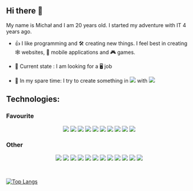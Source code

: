 ## Hi there 👋

My name is Michał and I am 20 years old. I started my adventure with IT 4 years ago. 

- 👍 I like programming and 🛠️ creating new things. I feel best in creating 🕸️ websites, 📱 mobile applications and 🎮 games.

- 🎯 Current state : I am looking for a 🖥️ job

- <p>💺 In my spare time: I try to create something in <img src="https://img.shields.io/badge/Unity-FFFFFF?logo=Unity&logoColor=black&style=flat" /> with <img src="https://img.shields.io/badge/C Sharp-239120?logo=C Sharp&logoColor=white&style=flat" /></p>

## Technologies:

### Favourite

<p align="center">
  <img src="https://img.shields.io/badge/JavaScript-F7DF1E?logo=JavaScript&logoColor=black&style=for-the-badge" /> 
  <img src="https://img.shields.io/badge/TypeScript-3178C6?logo=TypeScript&logoColor=white&style=for-the-badge" /> 
  <img src="https://img.shields.io/badge/HTML5-E34F26?logo=HTML5&logoColor=white&style=for-the-badge" /> 
  <img src="https://img.shields.io/badge/CSS3-1572B6?logo=CSS3&logoColor=white&style=for-the-badge" /> 
  <img src="https://img.shields.io/badge/React-61DAFB?logo=React&logoColor=black&style=for-the-badge" /> 
  <img src="https://img.shields.io/badge/React Native-61DAFB?logo=React&logoColor=black&style=for-the-badge" /> 
  <img src="https://img.shields.io/badge/Node.js-339933?logo=Node.js&logoColor=white&style=for-the-badge" />
  <img src="https://img.shields.io/badge/Express-000000?logo=Express&logoColor=white&style=for-the-badge" />
  <img src="https://img.shields.io/badge/Python-3776AB?logo=Python&logoColor=white&style=for-the-badge" />
  <img src="https://img.shields.io/badge/Unity-FFFFFF?logo=Unity&logoColor=black&style=for-the-badge" />
</p>
  
### Other

<p align="center">
  <img src="https://img.shields.io/badge/C Sharp-239120?logo=C Sharp&logoColor=white&style=for-the-badge" /> 
  <img src="https://img.shields.io/badge/WebGL-990000?logo=WebGL&logoColor=white&style=for-the-badge" /> 
  <img src="https://img.shields.io/badge/PHP-777BB4?logo=PHP&logoColor=white&style=for-the-badge" /> 
  <img src="https://img.shields.io/badge/MySQL-4479A1?logo=MySQL&logoColor=white&style=for-the-badge" /> 
  <img src="https://img.shields.io/badge/Vue.js-4FC08D?logo=Vue.js&logoColor=white&style=for-the-badge" />
  <img src="https://img.shields.io/badge/Angular-DD0031?logo=Angular&logoColor=white&style=for-the-badge" />
  <img src="https://img.shields.io/badge/Svelte-FF3E00?logo=Svelte&logoColor=white&style=for-the-badge" />
  <img src="https://img.shields.io/badge/jQuery-0769AD?logo=jQuery&logoColor=white&style=for-the-badge" />
  <img src="https://img.shields.io/badge/Tailwind CSS-06B6D4?logo=Tailwind CSS&logoColor=white&style=for-the-badge" />
  <img src="https://img.shields.io/badge/Webpack-8DD6F9?logo=Webpack&logoColor=black&style=for-the-badge" />
  <img src="https://img.shields.io/badge/PostgreSQL-4169E1?logo=PostgreSQL&logoColor=white&style=for-the-badge" />
  <img src="https://img.shields.io/badge/Heroku-430098?logo=Heroku&logoColor=white&style=for-the-badge" />
</p>

<br />



[![Top Langs](https://github-readme-stats.vercel.app/api/top-langs/?username=MSiorr&layout=compact&theme=tokyonight)](https://github.com/anuraghazra/github-readme-stats)
  
<!--

[![My GitHub stats](https://github-readme-stats.vercel.app/api?username=MSiorr&count_private=true&show_icons=true&theme=tokyonight)](https://github.com/anuraghazra/github-readme-stats)

-->

